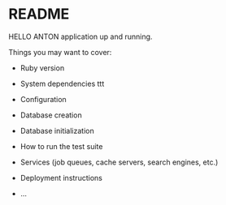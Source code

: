 # README

HELLO ANTON
application up and running.

Things you may want to cover:

* Ruby version

* System dependencies ttt

* Configuration

* Database creation

* Database initialization

* How to run the test suite

* Services (job queues, cache servers, search engines, etc.)

* Deployment instructions

* ...
